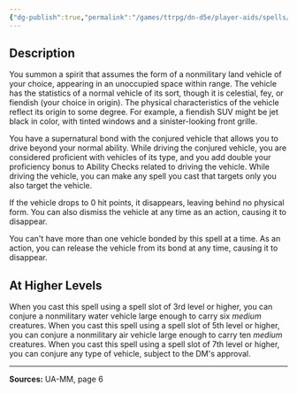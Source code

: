 ```yaml
---
{"dg-publish":true,"permalink":"/games/ttrpg/dn-d5e/player-aids/spells/level-2/find-vehicle-ua/","tags":["TTRPG/DND/5e","verbal","somatic","Spell"],"noteIcon":""}
---
```



## Description
You summon a spirit that assumes the form of a nonmilitary land vehicle of your choice, appearing in an unoccupied space within range.
The vehicle has the statistics of a normal vehicle of its sort, though it is celestial, fey, or fiendish (your choice in origin).
The physical characteristics of the vehicle reflect its origin to some degree.
For example, a fiendish SUV might be jet black in color, with tinted windows and a sinister-looking front grille.

You have a supernatural bond with the conjured vehicle that allows you to drive beyond your normal ability.
While driving the conjured vehicle, you are considered proficient with vehicles of its type, and you add double your proficiency bonus to Ability Checks related to driving the vehicle.
While driving the vehicle, you can make any spell you cast that targets only you also target the vehicle.

If the vehicle drops to 0 hit points, it disappears, leaving behind no physical form.
You can also dismiss the vehicle at any time as an action, causing it to disappear.

You can't have more than one vehicle bonded by this spell at a time.
As an action, you can release the vehicle from its bond at any time, causing it to disappear.

## At Higher Levels
When you cast this spell using a spell slot of 3rd level or higher, you can conjure a nonmilitary water vehicle large enough to carry six *medium* creatures.
When you cast this spell using a spell slot of 5th level or higher, you can conjure a nonmilitary air vehicle large enough to carry ten *medium* creatures.
When you cast this spell using a spell slot of 7th level or higher, you can conjure any type of vehicle, subject to the DM's approval.

---

**Sources:** UA-MM, page 6
